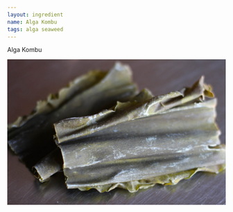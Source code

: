 ```yaml
---
layout: ingredient
name: Alga Kombu
tags: alga seaweed
---
```


Alga Kombu

![Kombu](/assets/images/ingredients/kombu-1.jpg)
